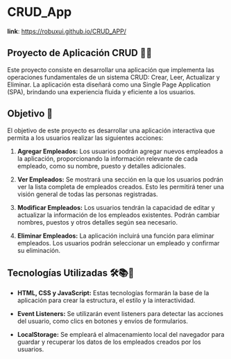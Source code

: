 # CRUD_App

**link**: https://robuxui.github.io/CRUD_APP/


## Proyecto de Aplicación CRUD 👨‍💻

Este proyecto consiste en desarrollar una aplicación que implementa las operaciones fundamentales de un sistema CRUD: Crear, Leer, Actualizar y Eliminar. 
La aplicación esta diseñará como una Single Page Application (SPA), brindando una experiencia fluida y eficiente a los usuarios.

## Objetivo 🎯

El objetivo de este proyecto es desarrollar una aplicación interactiva que permita a los usuarios realizar las siguientes acciones:

1. **Agregar Empleados:** Los usuarios podrán agregar nuevos empleados a la aplicación, proporcionando la información relevante de cada empleado, como su nombre, puesto y detalles adicionales.

2. **Ver Empleados:** Se mostrará una sección en la que los usuarios podrán ver la lista completa de empleados creados. Esto les permitirá tener una visión general de todas las personas registradas.

3. **Modificar Empleados:** Los usuarios tendrán la capacidad de editar y actualizar la información de los empleados existentes. Podrán cambiar nombres, puestos y otros detalles según sea necesario.

4. **Eliminar Empleados:** La aplicación incluirá una función para eliminar empleados. Los usuarios podrán seleccionar un empleado y confirmar su eliminación.


## Tecnologías Utilizadas 🛠️📚🚀

- **HTML, CSS y JavaScript:** Estas tecnologías formarán la base de la aplicación para crear la estructura, el estilo y la interactividad.

- **Event Listeners:** Se utilizarán event listeners para detectar las acciones del usuario, como clics en botones y envíos de formularios.

- **LocalStorage:** Se empleará el almacenamiento local del navegador para guardar y recuperar los datos de los empleados creados por los usuarios.


